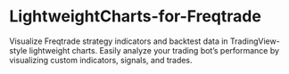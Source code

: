 # LightweightCharts-for-Freqtrade
Visualize Freqtrade strategy indicators and backtest data in TradingView-style lightweight charts. Easily analyze your trading bot’s performance by visualizing custom indicators, signals, and trades.
